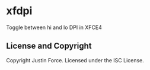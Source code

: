 # xfdpi

Toggle between hi and lo DPI in XFCE4

## License and Copyright

Copyright Justin Force. Licensed under the ISC License.
